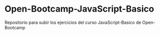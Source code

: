 # Open-Bootcamp-JavaScript-Basico
Repositorio para subir los ejercicios del curso JavaScript-Basico de Open-Bootcamp
